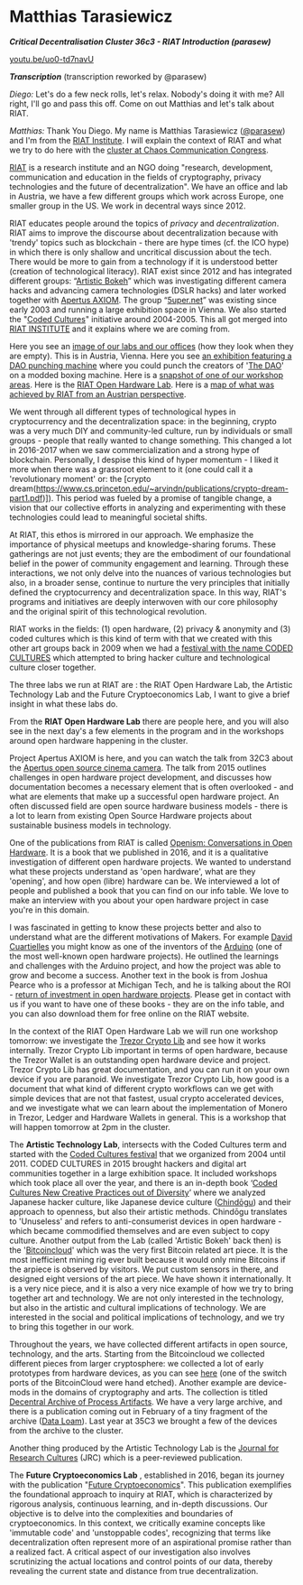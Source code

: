 # Matthias Tarasiewicz

_**Critical Decentralisation Cluster 36c3 - RIAT Introduction (parasew)**_

[youtu.be/uo0-td7navU](https://youtu.be/uo0-td7navU)

_**Transcription**_
(transcription reworked by @parasew)

_Diego:_ Let's do a few neck rolls, let's relax. Nobody's doing it with me? All right, I'll go and pass this off. Come on out Matthias and let's talk about RIAT.

_Matthias:_ Thank You Diego. My name is Matthias Tarasiewicz ([@parasew](https://github.com/parasew)) and I'm from the [RIAT Institute](https://riat.at). I will explain the context of RIAT and what we try to do here with the [cluster at Chaos Communication Congress](https://decentral.community/36C3/).

[RIAT](https://riat.ac.at) is a research institute and an NGO doing "research, development, communication and education in the fields of cryptography, privacy technologies and the future of decentralization". We have an office and lab in Austria, we have a few different groups which work across Europe, one smaller group in the US. We work in decentral ways since 2012.

RIAT educates people around the topics of *privacy* and *decentralization*. RIAT aims to improve the discourse about decentralization because with 'trendy' topics such as blockchain - there are hype times (cf. the ICO hype) in which there is only shallow and uncritical discussion about the tech. There would be more to gain from a technology if it is understood better (creation of technological literacy). RIAT exist since 2012 and has integrated different groups: “[Artistic Bokeh](https://web.archive.org/web/20190109041026/https://artisticbokeh.com/)” which was investigating different camera hacks and advancing camera technologies (DSLR hacks) and later worked together with [Apertus AXIOM](https://apertus.org/). The group “[5uper.net](https://web.archive.org/web/20130315150719/http://www.5uper.net/)” was existing since early 2003 and running a large exhibition space in Vienna. We also started the "[Coded Cultures](https://web.archive.org/web/20181019083421/https://codedcultures.com/about/)" initiative around 2004-2005. This all got merged into [RIAT INSTITUTE](https://riat.at) and it explains where we are coming from.

Here you see an [image of our labs and our offices]() (how they look when they are empty). This is in Austria, Vienna. Here you see [an exhibition featuring a DAO punching machine]() where you could punch the creators of '[The DAO](https://en.wikipedia.org/wiki/The_DAO)' on a modded boxing machine. Here is a [snapshot of one of our workshop areas](https://medium.com/@parasew/riat-spedns-the-summer-with-monero-bc165f4b480f). Here is the [RIAT Open Hardware Lab](https://www.facebook.com/riat.ac.at/photos/a.395361863859789/1280530122009621/?type=3). Here is a [map of what was achieved by RIAT from an Austrian perspective](https://www.academia.edu/34574016/Seven_years_of_Bitcoin_Blockchain_and_Cryptocurrency_in_Austria_RIAT_). 

We went through all different types of technological hypes in cryptocurrency and the decentralization space: in the beginning, crypto was a very much DIY and community-led culture, run by individuals or small groups - people that really wanted to change something. This changed a lot in 2016-2017 when we saw commercialization and a strong hype of blockchain. Personally, I despise this kind of hyper momentum - I liked it more when there was a  grassroot element to it (one could call it a 'revolutionary moment' or: the [crypto dream(https://www.cs.princeton.edu/~arvindn/publications/crypto-dream-part1.pdf)]). This period was fueled by a promise of tangible change, a vision that our collective efforts in analyzing and experimenting with these technologies could lead to meaningful societal shifts.

At RIAT, this ethos is mirrored in our approach. We emphasize the importance of physical meetups and knowledge-sharing forums. These gatherings are not just events; they are the embodiment of our foundational belief in the power of community engagement and learning. Through these interactions, we not only delve into the nuances of various technologies but also, in a broader sense, continue to nurture the very principles that initially defined the cryptocurrency and decentralization space. In this way, RIAT's programs and initiatives are deeply interwoven with our core philosophy and the original spirit of this technological revolution.

RIAT works in the fields: (1) open hardware, (2) privacy & anonymity and (3) coded cultures which is this kind of term with that we created with this other art groups back in 2009 when we had a [festival with the name CODED CULTURES](https://web.archive.org/web/20181019083421/https://codedcultures.com/about/) which attempted to bring hacker culture and technological culture closer together.

The three labs we run at RIAT are : the RIAT Open Hardware Lab, the Artistic Technology Lab and the Future Cryptoeconomics Lab, I want to give a brief insight in what these labs do.

From the **RIAT Open Hardware Lab** there are people here, and you will also see in the next day's a few elements in the program and in the workshops around open hardware happening in the cluster.

Project Apertus AXIOM is here, and you can watch the talk from 32C3 about the [Apertus open source cinema camera](https://media.ccc.de/v/32c3-7355-apertus_axiom). The talk from 2015 outlines challenges in open hardware project development, and discusses how documentation becomes a necessary element that is often overlooked - and what are elements that make up a successful open hardware project. An often discussed field are open source hardware business models - there is a lot to learn from existing Open Source Hardware projects about sustainable business models in technology.

One of the publications from RIAT is called [Openism: Conversations in Open Hardware](https://riat.at/2016/11/26/openism-conversations-in-open-hardware/). It is a book that we published in 2016, and it is a qualitative investigation of different open hardware projects. We wanted to understand what these projects understand as 'open hardware', what are they 'opening', and how open (libre) hardware can be. We interviewed a lot of people and published a book that you can find on our info table. We love to make an interview with you about your open hardware project in case you're in this domain.

I was fascinated in getting to know these projects better and also to understand what are the different motivations of Makers. For example [David Cuartielles](https://arduinohistory.github.io/) you might know as one of the inventors of the [Arduino](https://en.wikipedia.org/wiki/Arduino) (one of the most well-known open hardware projects). He outlined the learnings and challenges with the Arduino project, and how the project was able to grow and become a success. Another text in the book is from Joshua Pearce who is a professor at Michigan Tech, and he is talking about the ROI - [return of investment in open hardware projects](https://opensource.com/business/16/4/how-calculate-open-source-hardware-return-investment). Please get in contact with us if you want to have one of these books - they are on the info table, and you can also download them for free online on the RIAT website.

In the context of the RIAT Open Hardware Lab we will run one workshop tomorrow: we investigate the [Trezor Crypto Lib](https://github.com/trezor/trezor-crypto) and see how it works internally. Trezor Crypto Lib important in terms of open hardware, because the Trezor Wallet is an outstanding open hardware device and project. Trezor Crypto Lib has great documentation, and you can run it on your own device if you are paranoid. We investigate Trezor Crypto Lib, how good is a document that what kind of different crypto workflows can we get with simple devices that are not that fastest, usual crypto accelerated devices, and we investigate what we can learn about the implementation of Monero in Trezor, Ledger and Hardware Wallets in general. This is a workshop that will happen tomorrow at 2pm in the cluster.

The **Artistic Technology Lab**, intersects with the Coded Cultures term and started with the [Coded Cultures festival](https://web.archive.org/web/20181019083421/https://codedcultures.com/about/) that we organized from 2004 until 2011. CODED CULTURES in 2015 brought hackers and digital art communities together in a large exhibition space. It included workshops which took place all over the year, and there is an in-depth book ‘[Coded Cultures New Creative Practices out of Diversity](https://amzn.to/3uhfSWy)’ where we analyzed Japanese hacker culture, like Japanese device culture ([Chindōgu](https://en.wikipedia.org/wiki/Chind%C5%8Dgu)) and their approach to openness, but also their artistic methods. Chindōgu translates to 'Unuseless' and refers to anti-consumerist devices in open hardware - which became commodified themselves and are even subject to copy culture. Another output from the Lab (called 'Artistic Bokeh' back then) is the '[Bitcoincloud](https://web.archive.org/web/20120930031145/http://bitcoincloud.at/)' which was the very first Bitcoin related art piece. It is the most inefficient mining rig ever built because it would only mine Bitcoins if the arpiece is observed by visitors. We put custom sensors in there, and designed eight versions of the art piece. We have shown it internationally. It is a very nice piece, and it is also a very nice example of how we try to bring together art and technology. We are not only interested in the technology, but also in the artistic and cultural implications of technology. We are interested in the social and political implications of technology, and we try to bring this together in our work.

Throughout the years, we have collected different artifacts in open source, technology, and the arts. Starting from the Bitcoincloud we collected different pieces from larger cryptosphere: we collected a lot of early prototypes from hardware devices, as you can see [here](https://riat.at/riat-decentral-archive-of-process-artefacts-at-the-data-loam-exhibition/) (one of the switch ports of the BitcoinCloud were hand etched). Another example are device-mods in the domains of cryptography and arts. The collection is titled [Decentral Archive of Process Artifacts](https://riat.at/riat-decentral-archive-of-process-artefacts-at-the-data-loam-exhibition/). We have a very large archive, and there is a publication coming out in February of a tiny fragment of the archive ([Data Loam](https://amzn.to/476btUZ)). Last year at 35C3 we brought a few of the devices from the archive to the cluster.

Another thing produced by the Artistic Technology Lab is the [Journal for Research Cultures](https://rc.riat.at/) (JRC) which is a peer-reviewed publication.

The **Future Cryptoeconomics Lab** , established in 2016, began its journey with the publication "[Future Cryptoeconomics](https://gateway.ipfs.io/ipfs/bafykbzaceafzthvzzq434el7z7txfdz3y3bem4rrvhxmiyit4n4ulhbzia5ca?filename=RIAT%20Institute%2C%20M.Tarasiewicz%20-%20Future%20Cryptoeconomics%20%231-RIAT%20Press%20%282018%29.pdf)". This publication exemplifies the foundational approach to inquiry at RIAT, which is characterized by rigorous analysis, continuous learning, and in-depth discussions. Our objective is to delve into the complexities and boundaries of cryptoeconomics. In this context, we critically examine concepts like 'immutable code' and 'unstoppable codes', recognizing that terms like decentralization often represent more of an aspirational promise rather than a realized fact. A critical aspect of our investigation also involves scrutinizing the actual locations and control points of our data, thereby revealing the current state and distance from true decentralization.
